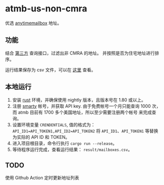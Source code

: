 # atmb-us-non-cmra

优选 [anytimemailbox](https://www.anytimemailbox.com/) 地址。

## 功能

结合 [第三方](https://www.smarty.com/) 查询接口，过滤出非 CMRA 的地址。
并按照是否为住宅地址进行排序。

运行结果保存为 csv 文件，可以在 [这里](./result/mailboxes.csv) 查看。


## 本地运行

1. 安装 [rust](https://www.rust-lang.org/) 环境，并确保使用 nightly 版本，且版本号在 1.80 或以上。
2. 注册 [smarty](https://www.smarty.com/) 帐号，并获取 API key. 由于免费帐号一个月只能查询 1000 次，而 atmb 目前有 1700 多个美国地址，所以至少需要注册两个帐号
    来完成查询。
3. 设置环境变量 `CRENDENTIALS`, 值的格式为：
    `API_ID1=API_TOKEN1,API_ID2=API_TOKEN2`
    将 `API_ID1`、`API_TOKEN1` 等替换为实际的 API ID 和 TOKEN。
4. 进入项目根目录，命令行执行 `cargo run --release`。
5. 等待程序运行完成，查看运行结果： `result/mailboxes.csv`。

## TODO
使用 Github Action 定时更新地址列表
